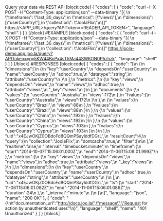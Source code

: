 Query your data via REST API
[block:code]
{
  "codes": [
    {
      "code": "curl -i -X POST -H \"Content-Type: application/json\" --data-binary \"[{ \n  \\\"timeframe\\\": \\\"last_30_days\\\",\n  \\\"metrics\\\": [\\\"views\\\"],\n  \\\"dimensions\\\": [\\\"userCountry\\\"],\n  \\\"collection\\\": \\\"JoolaFlix\\\"\n}]\" https://<APP_URL>/query?APIToken=<READER_API_TOKEN>",
      "language": "shell"
    }
  ]
}
[/block]
#EXAMPLE
[block:code]
{
  "codes": [
    {
      "code": "curl -i -X POST -H \"Content-Type: application/json\" --data-binary \"[{ \n  \\\"timeframe\\\": \\\"last_30_days\\\",\n  \\\"metrics\\\": [\\\"views\\\"],\n  \\\"dimensions\\\": [\\\"userCountry\\\"],\n  \\\"collection\\\": \\\"JoolaFlix\\\"\n}]\" https://joola-demo.app.joo.la/query?APIToken=ypy5KW44BoPx4sT5Ma44SWKON0P5zhzk",
      "language": "shell"
    }
  ]
}
[/block]
#RESPONSES
[block:code]
{
  "codes": [
    {
      "code": "[\n  {\n    \"dimensions\":[\n      {\n        \"key\":\"userCountry\",\n        \"dependsOn\":\"userCountry\",\n        \"name\":\"userCountry\",\n        \"adhoc\":true,\n        \"datatype\":\"string\",\n        \"attribute\":\"userCountry\"\n      }\n    ],\n    \"metrics\":[\n      {\n        \"key\":\"views\",\n        \"dependsOn\":\"views\",\n        \"name\":\"views\",\n        \"adhoc\":true,\n        \"attribute\":\"views\",\n        \"_key\":\"views\"\n      }\n    ],\n    \"documents\":[\n      {\n        \"values\":{\n          \"userCountry\":\"Australia\",\n          \"views\":172\n        },\n        \"fvalues\":{\n          \"userCountry\":\"Australia\",\n          \"views\":172\n        }\n      },\n      {\n        \"values\":{\n          \"userCountry\":\"Brazil\",\n          \"views\":88\n        },\n        \"fvalues\":{\n          \"userCountry\":\"Brazil\",\n          \"views\":88\n        }\n      },\n      {\n        \"values\":{\n          \"userCountry\":\"China\",\n          \"views\":192\n        },\n        \"fvalues\":{\n          \"userCountry\":\"China\",\n          \"views\":192\n        }\n      },\n      {\n        \"values\":{\n          \"userCountry\":\"Cyprus\",\n          \"views\":103\n        },\n        \"fvalues\":{\n          \"userCountry\":\"Cyprus\",\n          \"views\":103\n        }\n      }\n    ],\n    \"uid\":\"x4EJwOKjZ0OBdoFd8QQmPSaylddfDGrL\",\n    \"resultCount\":4,\n    \"query\":{\n      \"collection\":\"JoolaFlix\",\n      \"dontcache\":true,\n      \"filter\":[\n\n      ],\n      \"realtime\":false,\n      \"interval\":\"timebucket.minute\",\n      \"timeframe\":{\n        \"start\":\"2014-10-07T15:06:01.000Z\",\n        \"end\":\"2014-11-06T15:06:01.999Z\"\n      },\n      \"metrics\":[\n        {\n          \"key\":\"views\",\n          \"dependsOn\":\"views\",\n          \"name\":\"views\",\n          \"adhoc\":true,\n          \"attribute\":\"views\",\n          \"_key\":\"views\"\n        }\n      ],\n      \"dimensions\":[\n        {\n          \"key\":\"userCountry\",\n          \"dependsOn\":\"userCountry\",\n          \"name\":\"userCountry\",\n          \"adhoc\":true,\n          \"datatype\":\"string\",\n          \"attribute\":\"userCountry\"\n        }\n      ],\n      \"uid\":\"x4EJwOKjZ0OBdoFd8QQmPSaylddfDGrL\",\n      \"ts\":{\n        \"start\":\"2014-11-06T15:06:01.062Z\",\n        \"end\":\"2014-11-06T15:06:01.086Z\",\n        \"duration\":24\n      },\n      \"_interval\":\"minute\"\n    }\n  }\n]",
      "language": "json",
      "name": "200 OK"
    },
    {
      "code": "{\n\t\"documentation_url\":\"http://docs.joo.la\",\"message\":\"Request for action by unauthenticated user.\"\n}",
      "language": "shell",
      "name": "401 Unauthorized"
    }
  ]
}
[/block]